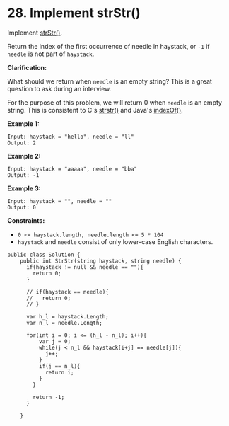 # 28. Implement strStr\(\)

Implement [strStr\(\)](http://www.cplusplus.com/reference/cstring/strstr/).

Return the index of the first occurrence of needle in haystack, or `-1` if `needle` is not part of `haystack`.

**Clarification:**

What should we return when `needle` is an empty string? This is a great question to ask during an interview.

For the purpose of this problem, we will return 0 when `needle` is an empty string. This is consistent to C's [strstr\(\)](http://www.cplusplus.com/reference/cstring/strstr/) and Java's [indexOf\(\)](https://docs.oracle.com/javase/7/docs/api/java/lang/String.html#indexOf%28java.lang.String%29).

**Example 1:**

```text
Input: haystack = "hello", needle = "ll"
Output: 2
```

**Example 2:**

```text
Input: haystack = "aaaaa", needle = "bba"
Output: -1
```

**Example 3:**

```text
Input: haystack = "", needle = ""
Output: 0
```

**Constraints:**

* `0 <= haystack.length, needle.length <= 5 * 104`
* `haystack` and `needle` consist of only lower-case English characters.



```text
public class Solution {
    public int StrStr(string haystack, string needle) {
      if(haystack != null && needle == ""){
        return 0;
      }

      // if(haystack == needle){
      //   return 0;
      // }
      
      var h_l = haystack.Length;
      var n_l = needle.Length;
      
      for(int i = 0; i <= (h_l - n_l); i++){
          var j = 0;
          while(j < n_l && haystack[i+j] == needle[j]){
            j++;
          }
          if(j == n_l){
            return i;
          }
        }
      
        return -1;
      }
      
    }
```

